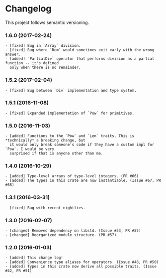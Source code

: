 # Changelog

This project follows semantic versioning.

### 1.6.0 (2017-02-24)
    - [fixed] Bug in `Array` division.
    - [fixed] Bug where `Rem` would sometimes exit early with the wrong answer.
    - [added] `PartialDiv` operator that performs division as a partial function -- it's defined
      only when there is no remainder.

### 1.5.2 (2017-02-04)
    - [fixed] Bug between `Div` implementation and type system.

### 1.5.1 (2016-11-08)
    - [fixed] Expanded implementation of `Pow` for primitives.

### 1.5.0 (2016-11-03)
    - [added] Functions to the `Pow` and `Len` traits. This is *technically* a breaking change, but
      it would only break someone's code if they have a custom impl for `Pow`. I would be very
      surprised if that is anyone other than me.

### 1.4.0 (2016-10-29)
    - [added] Type-level arrays of type-level integers. (PR #66)
    - [added] The types in this crate are now instantiable. (Issue #67, PR #68)

### 1.3.1 (2016-03-31)
    - [fixed] Bug with recent nightlies.

### 1.3.0 (2016-02-07)
    - [changed] Removed dependency on libstd. (Issue #53, PR #55)
    - [changed] Reorganized module structure. (PR #57)

### 1.2.0 (2016-01-03)
    - [added] This change log!
    - [added] Convenience type aliases for operators. (Issue #48, PR #50)
    - [added] Types in this crate now derive all possible traits. (Issue #42, PR #51)
